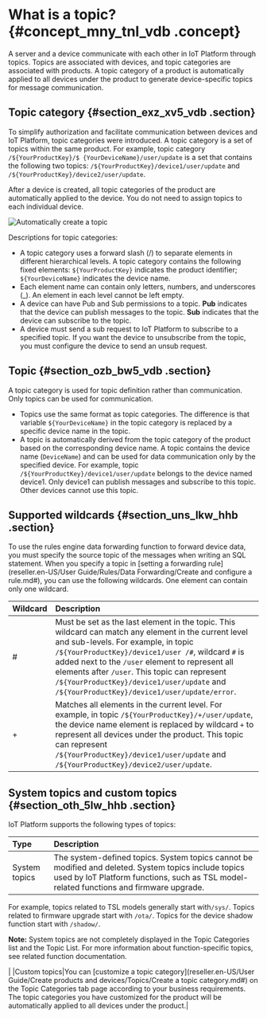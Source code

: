 # What is a topic? {#concept_mny_tnl_vdb .concept}

A server and a device communicate with each other in IoT Platform through topics. Topics are associated with devices, and topic categories are associated with products. A topic category of a product is automatically applied to all devices under the product to generate device-specific topics for message communication.

## Topic category {#section_exz_xv5_vdb .section}

To simplify authorization and facilitate communication between devices and IoT Platform, topic categories were introduced. A topic category is a set of topics within the same product. For example, topic category `/${YourProductKey}/$ {YourDeviceName}/user/update` is a set that contains the following two topics: `/${YourProductKey}/device1/user/update` and `/${YourProductKey}/device2/user/update`.

After a device is created, all topic categories of the product are automatically applied to the device. You do not need to assign topics to each individual device.

![](images/35287_en-US.png "Automatically create a topic")

Descriptions for topic categories:

-   A topic category uses a forward slash \(/\) to separate elements in different hierarchical levels. A topic category contains the following fixed elements: `${YourProductKey}` indicates the product identifier; `${YourDeviceName}` indicates the device name.
-   Each element name can contain only letters, numbers, and underscores \(\_\). An element in each level cannot be left empty.
-   A device can have Pub and Sub permissions to a topic. **Pub** indicates that the device can publish messages to the topic. **Sub** indicates that the device can subscribe to the topic.
-   A device must send a sub request to IoT Platform to subscribe to a specified topic. If you want the device to unsubscribe from the topic, you must configure the device to send an unsub request.

## Topic {#section_ozb_bw5_vdb .section}

A topic category is used for topic definition rather than communication. Only topics can be used for communication.

-   Topics use the same format as topic categories. The difference is that variable `${YourDeviceName}` in the topic category is replaced by a specific device name in the topic.
-   A topic is automatically derived from the topic category of the product based on the corresponding device name. A topic contains the device name \(`DeviceName`\) and can be used for data communication only by the specified device. For example, topic `/${YourProductKey}/device1/user/update` belongs to the device named device1. Only device1 can publish messages and subscribe to this topic. Other devices cannot use this topic.

## Supported wildcards {#section_uns_lkw_hhb .section}

To use the rules engine data forwarding function to forward device data, you must specify the source topic of the messages when writing an SQL statement. When you specify a topic in [setting a forwarding rule](reseller.en-US/User Guide/Rules/Data Forwarding/Create and configure a rule.md#), you can use the following wildcards. One element can contain only one wildcard.

|Wildcard|Description|
|:-------|:----------|
|\#|Must be set as the last element in the topic. This wildcard can match any element in the current level and sub-levels. For example, in topic `/${YourProductKey}/device1/user /#`, wildcard `#` is added next to the `/user` element to represent all elements after `/user`. This topic can represent `/${YourProductKey}/device1/user/update` and `/${YourProductKey}/device1/user/update/error`.|
|+|Matches all elements in the current level. For example, in topic `/${YourProductKey}/+/user/update`, the device name element is replaced by wildcard `+` to represent all devices under the product. This topic can represent `/${YourProductKey}/device1/user/update` and `/${YourProductKey}/device2/user/update`.|

## System topics and custom topics {#section_oth_5lw_hhb .section}

IoT Platform supports the following types of topics:

|Type|Description|
|:---|:----------|
|System topics| The system-defined topics. System topics cannot be modified and deleted. System topics include topics used by IoT Platform functions, such as TSL model-related functions and firmware upgrade.

 For example, topics related to TSL models generally start with`/sys/`. Topics related to firmware upgrade start with `/ota/`. Topics for the device shadow function start with `/shadow/`.

 **Note:** System topics are not completely displayed in the Topic Categories list and the Topic List. For more information about function-specific topics, see related function documentation.

 |
|Custom topics|You can [customize a topic category](reseller.en-US/User Guide/Create products and devices/Topics/Create a topic category.md#) on the Topic Categories tab page according to your business requirements. The topic categories you have customized for the product will be automatically applied to all devices under the product.|

